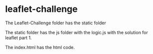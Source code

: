 # leaflet-challenge

The Leaflet-Challenge folder has the static folder

The static folder has the js folder with the logic.js with the solution for leaflet part 1.

The index.html has the html code.


